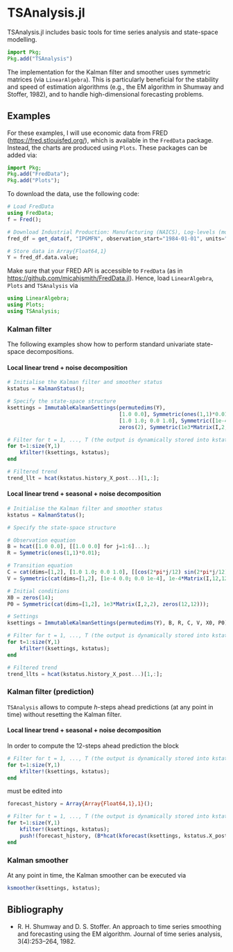 # TSAnalysis.jl
TSAnalysis.jl includes basic tools for time series analysis and state-space modelling.

```julia
import Pkg;
Pkg.add("TSAnalysis")
```

The implementation for the Kalman filter and smoother uses symmetric matrices (via ```LinearAlgebra```). This is particularly beneficial for the stability and speed of estimation algorithms (e.g., the EM algorithm in Shumway and Stoffer, 1982), and to handle high-dimensional forecasting problems.

## Examples
For these examples, I will use economic data from FRED (https://fred.stlouisfed.org/), which is available in the ```FredData``` package. Instead, the charts are produced using ```Plots```. These packages can be added via:

```julia
import Pkg;
Pkg.add("FredData");
Pkg.add("Plots");
```

To download the data, use the following code:
```julia
# Load FredData
using FredData;
f = Fred();

# Download Industrial Production: Manufacturing (NAICS), Log-levels (monthly, NSA)
fred_df = get_data(f, "IPGMFN", observation_start="1984-01-01", units="log");

# Store data in Array{Float64,1}
Y = fred_df.data.value;
```

Make sure that your FRED API is accessible to ```FredData``` (as in https://github.com/micahjsmith/FredData.jl). Hence, load ```LinearAlgebra```, ```Plots``` and ```TSAnalysis``` via
```julia
using LinearAlgebra;
using Plots;
using TSAnalysis;
```

### Kalman filter
The following examples show how to perform standard univariate state-space decompositions. 

#### Local linear trend + noise decomposition
```julia
# Initialise the Kalman filter and smoother status
kstatus = KalmanStatus();

# Specify the state-space structure
ksettings = ImmutableKalmanSettings(permutedims(Y),
                                    [1.0 0.0], Symmetric(ones(1,1)*0.01),                # Observation equation
                                    [1.0 1.0; 0.0 1.0], Symmetric([1e-4 0.0; 0.0 1e-4]), # Transition equation
                                    zeros(2), Symmetric(1e3*Matrix(I,2,2)));             # Initial conditions

# Filter for t = 1, ..., T (the output is dynamically stored into kstatus)
for t=1:size(Y,1)
    kfilter!(ksettings, kstatus);
end

# Filtered trend
trend_llt = hcat(kstatus.history_X_post...)[1,:];
```

#### Local linear trend + seasonal + noise decomposition
```julia
# Initialise the Kalman filter and smoother status
kstatus = KalmanStatus();

# Specify the state-space structure

# Observation equation
B = hcat([1.0 0.0], [[1.0 0.0] for j=1:6]...);
R = Symmetric(ones(1,1)*0.01);

# Transition equation
C = cat(dims=[1,2], [1.0 1.0; 0.0 1.0], [[cos(2*pi*j/12) sin(2*pi*j/12); -sin(2*pi*j/12) cos(2*pi*j/12)] for j=1:6]...);
V = Symmetric(cat(dims=[1,2], [1e-4 0.0; 0.0 1e-4], 1e-4*Matrix(I,12,12)));

# Initial conditions
X0 = zeros(14);
P0 = Symmetric(cat(dims=[1,2], 1e3*Matrix(I,2,2), zeros(12,12)));

# Settings
ksettings = ImmutableKalmanSettings(permutedims(Y), B, R, C, V, X0, P0);

# Filter for t = 1, ..., T (the output is dynamically stored into kstatus)
for t=1:size(Y,1)
    kfilter!(ksettings, kstatus);
end

# Filtered trend
trend_llts = hcat(kstatus.history_X_post...)[1,:];
```

### Kalman filter (prediction)
```TSAnalysis``` allows to compute *h*-steps ahead predictions (at any point in time) without resetting the Kalman filter. 

#### Local linear trend + seasonal + noise decomposition
In order to compute the 12-steps ahead prediction the block
```julia
# Filter for t = 1, ..., T (the output is dynamically stored into kstatus)
for t=1:size(Y,1)
    kfilter!(ksettings, kstatus);
end
```

must be edited into
```julia
forecast_history = Array{Array{Float64,1},1}();

# Filter for t = 1, ..., T (the output is dynamically stored into kstatus)
for t=1:size(Y,1)
    kfilter!(ksettings, kstatus);
    push!(forecast_history, (B*hcat(kforecast(ksettings, kstatus.X_post, 12)...))[:]);
end
```

### Kalman smoother
At any point in time, the Kalman smoother can be executed via
```julia
ksmoother(ksettings, kstatus);
```

## Bibliography
* R. H. Shumway and D. S. Stoffer. An approach to time series smoothing and forecasting using the EM algorithm. Journal of time series analysis, 3(4):253–264, 1982.

